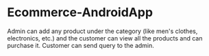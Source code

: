 # Ecommerce-AndroidApp

Admin can add any product under the category (like men's clothes, electronics, etc.) and the customer can view all the products and can purchase it. Customer can send query to the admin.
